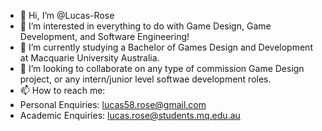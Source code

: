 - 👋 Hi, I’m @Lucas-Rose
- 👀 I’m interested in everything to do with Game Design, Game Development, and Software Engineering!
- 🌱 I’m currently studying a Bachelor of Games Design and Development at Macquarie University Australia.
- 💞️ I’m looking to collaborate on any type of commission Game Design project, or any intern/junior level softwae development roles.
- 📫 How to reach me:
- Personal Enquiries: lucas58.rose@gmail.com
- Academic Enquiries: lucas.rose@students.mq.edu.au
